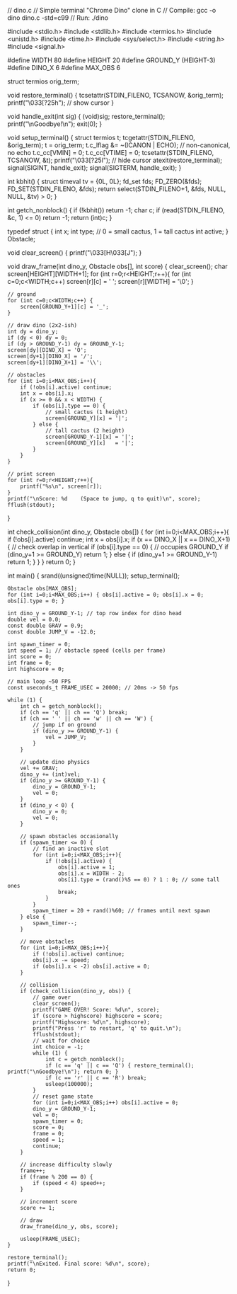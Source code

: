 // dino.c
// Simple terminal "Chrome Dino" clone in C
// Compile: gcc -o dino dino.c -std=c99
// Run: ./dino

#include <stdio.h>
#include <stdlib.h>
#include <termios.h>
#include <unistd.h>
#include <time.h>
#include <sys/select.h>
#include <string.h>
#include <signal.h>

#define WIDTH 80
#define HEIGHT 20
#define GROUND_Y (HEIGHT-3)
#define DINO_X 6
#define MAX_OBS 6

struct termios orig_term;

void restore_terminal() {
    tcsetattr(STDIN_FILENO, TCSANOW, &orig_term);
    printf("\033[?25h"); // show cursor
}

void handle_exit(int sig) {
    (void)sig;
    restore_terminal();
    printf("\nGoodbye!\n");
    exit(0);
}

void setup_terminal() {
    struct termios t;
    tcgetattr(STDIN_FILENO, &orig_term);
    t = orig_term;
    t.c_lflag &= ~(ICANON | ECHO); // non-canonical, no echo
    t.c_cc[VMIN] = 0;
    t.c_cc[VTIME] = 0;
    tcsetattr(STDIN_FILENO, TCSANOW, &t);
    printf("\033[?25l"); // hide cursor
    atexit(restore_terminal);
    signal(SIGINT, handle_exit);
    signal(SIGTERM, handle_exit);
}

int kbhit() {
    struct timeval tv = {0L, 0L};
    fd_set fds;
    FD_ZERO(&fds);
    FD_SET(STDIN_FILENO, &fds);
    return select(STDIN_FILENO+1, &fds, NULL, NULL, &tv) > 0;
}

int getch_nonblock() {
    if (!kbhit()) return -1;
    char c;
    if (read(STDIN_FILENO, &c, 1) <= 0) return -1;
    return (int)c;
}

typedef struct {
    int x;
    int type; // 0 = small cactus, 1 = tall cactus
    int active;
} Obstacle;

void clear_screen() {
    printf("\033[H\033[J");
}

void draw_frame(int dino_y, Obstacle obs[], int score) {
    clear_screen();
    char screen[HEIGHT][WIDTH+1];
    for (int r=0;r<HEIGHT;r++){
        for (int c=0;c<WIDTH;c++) screen[r][c] = ' ';
        screen[r][WIDTH] = '\0';
    }

    // ground
    for (int c=0;c<WIDTH;c++) {
        screen[GROUND_Y+1][c] = '_';
    }

    // draw dino (2x2-ish)
    int dy = dino_y;
    if (dy < 0) dy = 0;
    if (dy > GROUND_Y-1) dy = GROUND_Y-1;
    screen[dy][DINO_X] = 'O';
    screen[dy+1][DINO_X] = '/';
    screen[dy+1][DINO_X+1] = '\\';

    // obstacles
    for (int i=0;i<MAX_OBS;i++){
        if (!obs[i].active) continue;
        int x = obs[i].x;
        if (x >= 0 && x < WIDTH) {
            if (obs[i].type == 0) {
                // small cactus (1 height)
                screen[GROUND_Y][x] = '|';
            } else {
                // tall cactus (2 height)
                screen[GROUND_Y-1][x] = '|';
                screen[GROUND_Y][x]   = '|';
            }
        }
    }

    // print screen
    for (int r=0;r<HEIGHT;r++){
        printf("%s\n", screen[r]);
    }
    printf("\nScore: %d    (Space to jump, q to quit)\n", score);
    fflush(stdout);
}

int check_collision(int dino_y, Obstacle obs[]) {
    for (int i=0;i<MAX_OBS;i++){
        if (!obs[i].active) continue;
        int x = obs[i].x;
        if (x == DINO_X || x == DINO_X+1) {
            // check overlap in vertical
            if (obs[i].type == 0) {
                // occupies GROUND_Y
                if (dino_y+1 >= GROUND_Y) return 1;
            } else {
                if (dino_y+1 >= GROUND_Y-1) return 1;
            }
        }
    }
    return 0;
}

int main() {
    srand((unsigned)time(NULL));
    setup_terminal();

    Obstacle obs[MAX_OBS];
    for (int i=0;i<MAX_OBS;i++) { obs[i].active = 0; obs[i].x = 0; obs[i].type = 0; }

    int dino_y = GROUND_Y-1; // top row index for dino head
    double vel = 0.0;
    const double GRAV = 0.9;
    const double JUMP_V = -12.0;

    int spawn_timer = 0;
    int speed = 1; // obstacle speed (cells per frame)
    int score = 0;
    int frame = 0;
    int highscore = 0;

    // main loop ~50 FPS
    const useconds_t FRAME_USEC = 20000; // 20ms -> 50 fps

    while (1) {
        int ch = getch_nonblock();
        if (ch == 'q' || ch == 'Q') break;
        if (ch == ' ' || ch == 'w' || ch == 'W') {
            // jump if on ground
            if (dino_y >= GROUND_Y-1) {
                vel = JUMP_V;
            }
        }

        // update dino physics
        vel += GRAV;
        dino_y += (int)vel;
        if (dino_y >= GROUND_Y-1) {
            dino_y = GROUND_Y-1;
            vel = 0;
        }
        if (dino_y < 0) {
            dino_y = 0;
            vel = 0;
        }

        // spawn obstacles occasionally
        if (spawn_timer <= 0) {
            // find an inactive slot
            for (int i=0;i<MAX_OBS;i++){
                if (!obs[i].active) {
                    obs[i].active = 1;
                    obs[i].x = WIDTH - 2;
                    obs[i].type = (rand()%5 == 0) ? 1 : 0; // some tall ones
                    break;
                }
            }
            spawn_timer = 20 + rand()%60; // frames until next spawn
        } else {
            spawn_timer--;
        }

        // move obstacles
        for (int i=0;i<MAX_OBS;i++){
            if (!obs[i].active) continue;
            obs[i].x -= speed;
            if (obs[i].x < -2) obs[i].active = 0;
        }

        // collision
        if (check_collision(dino_y, obs)) {
            // game over
            clear_screen();
            printf("GAME OVER! Score: %d\n", score);
            if (score > highscore) highscore = score;
            printf("Highscore: %d\n", highscore);
            printf("Press 'r' to restart, 'q' to quit.\n");
            fflush(stdout);
            // wait for choice
            int choice = -1;
            while (1) {
                int c = getch_nonblock();
                if (c == 'q' || c == 'Q') { restore_terminal(); printf("\nGoodbye!\n"); return 0; }
                if (c == 'r' || c == 'R') break;
                usleep(100000);
            }
            // reset game state
            for (int i=0;i<MAX_OBS;i++) obs[i].active = 0;
            dino_y = GROUND_Y-1;
            vel = 0;
            spawn_timer = 0;
            score = 0;
            frame = 0;
            speed = 1;
            continue;
        }

        // increase difficulty slowly
        frame++;
        if (frame % 200 == 0) {
            if (speed < 4) speed++;
        }

        // increment score
        score += 1;

        // draw
        draw_frame(dino_y, obs, score);

        usleep(FRAME_USEC);
    }

    restore_terminal();
    printf("\nExited. Final score: %d\n", score);
    return 0;
}
